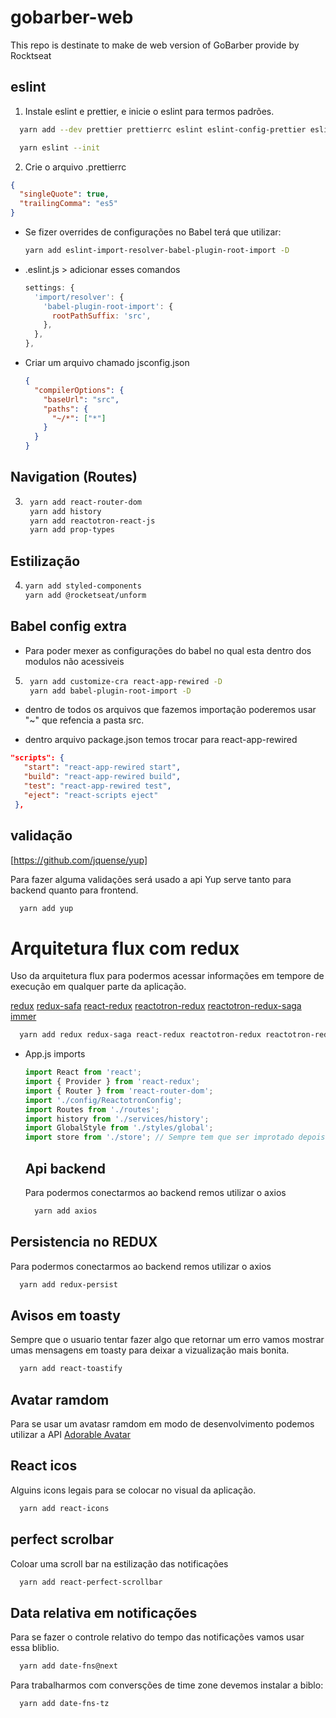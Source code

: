 # gobarber-web

This repo is destinate to make de web version of GoBarber provide by Rocktseat

## eslint

1. Instale eslint e prettier, e inicie o eslint para termos padrões.

```bash
  yarn add --dev prettier prettierrc eslint eslint-config-prettier eslint-plugin-prettier

  yarn eslint --init
```

2. Crie o arquivo .prettierrc

```json
{
  "singleQuote": true,
  "trailingComma": "es5"
}
```

- Se fizer overrides de configurações no Babel terá que utilizar:
  ```bash
  yarn add eslint-import-resolver-babel-plugin-root-import -D
  ```
- .eslint.js > adicionar esses comandos
  ```js
  settings: {
    'import/resolver': {
      'babel-plugin-root-import': {
        rootPathSuffix: 'src',
      },
    },
  },
  ```
- Criar um arquivo chamado jsconfig.json

  ```json
  {
    "compilerOptions": {
      "baseUrl": "src",
      "paths": {
        "~/*": ["*"]
      }
    }
  }
  ```

## Navigation (Routes)

3. ```bash
    yarn add react-router-dom
    yarn add history
    yarn add reactotron-react-js
    yarn add prop-types
   ```

## Estilização

4. ```bash
   yarn add styled-components
   yarn add @rocketseat/unform
   ```

## Babel config extra

- Para poder mexer as configurações do babel no qual esta dentro dos modulos não acessiveis

5. ```bash
    yarn add customize-cra react-app-rewired -D
    yarn add babel-plugin-root-import -D
   ```

- dentro de todos os arquivos que fazemos importação poderemos usar "~" que refencia a pasta src.

- dentro arquivo package.json temos trocar para react-app-rewired

```json
"scripts": {
   "start": "react-app-rewired start",
   "build": "react-app-rewired build",
   "test": "react-app-rewired test",
   "eject": "react-scripts eject"
 },

```

## validação

[https://github.com/jquense/yup]

Para fazer alguma validações será usado a api Yup serve tanto para backend quanto para frontend.

```bash
  yarn add yup
```

# Arquitetura flux com redux

Uso da arquitetura flux para podermos acessar informações em tempore de execução em qualquer parte da aplicação.

[redux](https://redux.js.org/)
[redux-safa](https://redux-saga.js.org/)
[react-redux](https://react-redux.js.org/)
[reactotron-redux](https://github.com/infinitered/reactotron/blob/master/docs/plugin-redux.md)
[reactotron-redux-saga](https://github.com/infinitered/reactotron/blob/master/docs/plugin-redux-saga.md)
[immer](https://immerjs.github.io/immer/docs/introduction)

```bash
  yarn add redux redux-saga react-redux reactotron-redux reactotron-redux-saga immer
```

- App.js imports

  ```js
  import React from 'react';
  import { Provider } from 'react-redux';
  import { Router } from 'react-router-dom';
  import './config/ReactotronConfig';
  import Routes from './routes';
  import history from './services/history';
  import GlobalStyle from './styles/global';
  import store from './store'; // Sempre tem que ser improtado depois do REACTOTRON
  ```

  ## Api backend

  Para podermos conectarmos ao backend remos utilizar o axios

  ```bash
    yarn add axios
  ```

## Persistencia no REDUX

Para podermos conectarmos ao backend remos utilizar o axios

```bash
  yarn add redux-persist
```

## Avisos em toasty

Sempre que o usuario tentar fazer algo que retornar um erro vamos mostrar umas mensagens em toasty para deixar a vizualização mais bonita.

```bash
  yarn add react-toastify
```

## Avatar ramdom

Para se usar um avatasr ramdom em modo de desenvolvimento podemos utilizar a API
[Adorable Avatar](http://avatars.adorable.io/)

## React icos

Alguins icons legais para se colocar no visual da aplicação.

```bash
  yarn add react-icons
```

## perfect scrolbar

Coloar uma scroll bar na estilização das notificações

```bash
  yarn add react-perfect-scrollbar
```

## Data relativa em notificações

Para se fazer o controle relativo do tempo das notificações vamos usar essa bliblio.

```bash
  yarn add date-fns@next
```

Para trabalharmos com conversções de time zone devemos instalar a biblo:

```bash
  yarn add date-fns-tz
```

